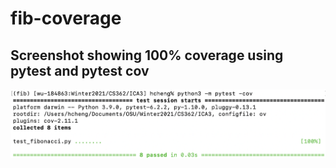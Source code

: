 # fib-coverage

## Screenshot showing 100% coverage using pytest and pytest cov

![Coverage](https://github.com/hucatherine7/fib-coverage/blob/main/Fibonacci_Coverage.png)
